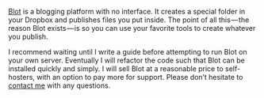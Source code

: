 [Blot](https://blot.im/) is a blogging platform with no interface. It creates a special folder in your Dropbox and publishes files you put inside. The point of all this — the reason Blot exists — is so you can use your favorite tools to create whatever you publish.

I recommend waiting until I write a guide before attempting to run Blot on your own server. Eventually I will refactor the code such that Blot can be installed quickly and simply. I will sell Blot at a reasonable price to self-hosters, with an option to pay more for support. Please don’t hesitate to [contact me](https://blot.im/contact) with any questions.